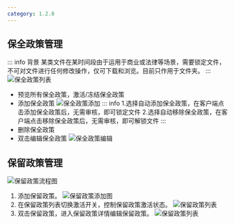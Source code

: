 ```yaml
---
category: 1.2.0
---
```

## 保全政策管理<Badge type="note" text="1.2.0" />

::: info 背景
某类文件在某时间段由于运用于商业或法律等场景，需要锁定文件，不可对文件进行任何修改操作，仅可下载和浏览。目前只作用于文件夹。
:::
![保全政策列表](/images/v1.1.6/hp-list.png)
- 预览所有保全政策，激活/冻结保全政策
- 添加保全政策
  ![保全政策添加](/images/v1.1.6/hp-add.png)
  ::: info 
  1.选择自动添加保全政策，在客户端点击添加保全政策后，无需审核，即可锁定文件
  2.选择自动移除保全政策，在客户端点击移除保全政策后，无需审核，即可解锁文件
  :::
- 删除保全政策
- 双击编辑保全政策
    ![保全政策编辑](/images/v1.1.6/hp-edit-detail.png)


## 保留政策管理<Badge type="note" text="1.2.1" />
![保留政策流程图](/images/v1.1.6/rp-processon.png)
1. 添加保留政策。
  ![保留政策添加图](/images/v1.1.6/rp-add.png)
2. 在保留政策列表切换激活开关，控制保留政策激活状态。
   ![保留政策列表](/images/v1.1.6/rp-list.png)
3. 双击保留政策，进入保留政策详情编辑保留政策。
  ![保留政策列表](/images/v1.1.6/rp-edit.png)

